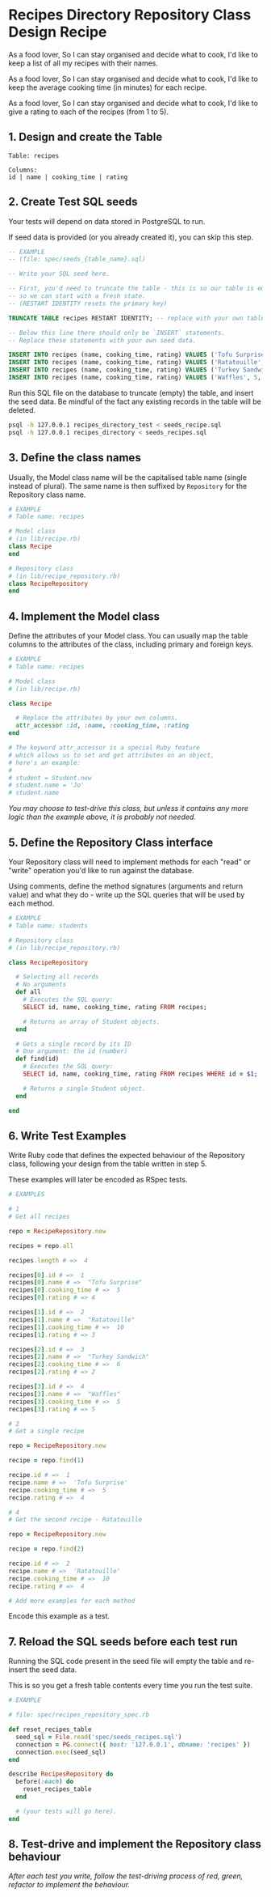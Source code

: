 # Recipes Directory Repository Class Design Recipe

As a food lover,
So I can stay organised and decide what to cook,
I'd like to keep a list of all my recipes with their names.

As a food lover,
So I can stay organised and decide what to cook,
I'd like to keep the average cooking time (in minutes) for each recipe.

As a food lover,
So I can stay organised and decide what to cook,
I'd like to give a rating to each of the recipes (from 1 to 5).

## 1. Design and create the Table

```
Table: recipes

Columns:
id | name | cooking_time | rating
```

## 2. Create Test SQL seeds

Your tests will depend on data stored in PostgreSQL to run.

If seed data is provided (or you already created it), you can skip this step.

```sql
-- EXAMPLE
-- (file: spec/seeds_{table_name}.sql)

-- Write your SQL seed here. 

-- First, you'd need to truncate the table - this is so our table is emptied between each test run,
-- so we can start with a fresh state.
-- (RESTART IDENTITY resets the primary key)

TRUNCATE TABLE recipes RESTART IDENTITY; -- replace with your own table name.

-- Below this line there should only be `INSERT` statements.
-- Replace these statements with your own seed data.

INSERT INTO recipes (name, cooking_time, rating) VALUES ('Tofu Surprise', 5, 4);
INSERT INTO recipes (name, cooking_time, rating) VALUES ('Ratatouille', 10, 3);
INSERT INTO recipes (name, cooking_time, rating) VALUES ('Turkey Sandwich', 6, 2);
INSERT INTO recipes (name, cooking_time, rating) VALUES ('Waffles', 5, 5);
```

Run this SQL file on the database to truncate (empty) the table, and insert the seed data. Be mindful of the fact any existing records in the table will be deleted.

```bash
psql -h 127.0.0.1 recipes_directory_test < seeds_recipe.sql
psql -h 127.0.0.1 recipes_directory < seeds_recipes.sql
```

## 3. Define the class names

Usually, the Model class name will be the capitalised table name (single instead of plural). The same name is then suffixed by `Repository` for the Repository class name.

```ruby
# EXAMPLE
# Table name: recipes

# Model class
# (in lib/recipe.rb)
class Recipe
end

# Repository class
# (in lib/recipe_repository.rb)
class RecipeRepository
end
```

## 4. Implement the Model class

Define the attributes of your Model class. You can usually map the table columns to the attributes of the class, including primary and foreign keys.

```ruby
# EXAMPLE
# Table name: recipes

# Model class
# (in lib/recipe.rb)

class Recipe

  # Replace the attributes by your own columns.
  attr_accessor :id, :name, :cooking_time, :rating
end

# The keyword attr_accessor is a special Ruby feature
# which allows us to set and get attributes on an object,
# here's an example:
#
# student = Student.new
# student.name = 'Jo'
# student.name
```

*You may choose to test-drive this class, but unless it contains any more logic than the example above, it is probably not needed.*

## 5. Define the Repository Class interface

Your Repository class will need to implement methods for each "read" or "write" operation you'd like to run against the database.

Using comments, define the method signatures (arguments and return value) and what they do - write up the SQL queries that will be used by each method.

```ruby
# EXAMPLE
# Table name: students

# Repository class
# (in lib/recipe_repository.rb)

class RecipeRepository

  # Selecting all records
  # No arguments
  def all
    # Executes the SQL query:
    SELECT id, name, cooking_time, rating FROM recipes;

    # Returns an array of Student objects.
  end

  # Gets a single record by its ID
  # One argument: the id (number)
  def find(id)
    # Executes the SQL query:
    SELECT id, name, cooking_time, rating FROM recipes WHERE id = $1;

    # Returns a single Student object.
  end

end
```

## 6. Write Test Examples

Write Ruby code that defines the expected behaviour of the Repository class, following your design from the table written in step 5.

These examples will later be encoded as RSpec tests.

```ruby
# EXAMPLES

# 1
# Get all recipes

repo = RecipeRepository.new

recipes = repo.all

recipes.length # =>  4

recipes[0].id # =>  1
recipes[0].name # =>  "Tofu Surprise"
recipes[0].cooking_time # =>  5
recipes[0].rating # => 4

recipes[1].id # =>  2
recipes[1].name # =>  "Ratatouille"
recipes[1].cooking_time # =>  10
recipes[1].rating # => 3

recipes[2].id # =>  3
recipes[2].name # =>  "Turkey Sandwich"
recipes[2].cooking_time # =>  6
recipes[2].rating # => 2

recipes[3].id # =>  4
recipes[3].name # =>  "Waffles"
recipes[3].cooking_time # =>  5
recipes[3].rating # => 5

# 2
# Get a single recipe

repo = RecipeRepository.new

recipe = repo.find(1)

recipe.id # =>  1
recipe.name # =>  'Tofu Surprise'
recipe.cooking_time # =>  5
recipe.rating # =>  4

# 4
# Get the second recipe - Ratatouille

repo = RecipeRepository.new

recipe = repo.find(2)

recipe.id # =>  2
recipe.name # =>  'Ratatouille'
recipe.cooking_time # =>  10
recipe.rating # =>  4

# Add more examples for each method
```

Encode this example as a test.

## 7. Reload the SQL seeds before each test run

Running the SQL code present in the seed file will empty the table and re-insert the seed data.

This is so you get a fresh table contents every time you run the test suite.

```ruby
# EXAMPLE

# file: spec/recipes_repository_spec.rb

def reset_recipes_table
  seed_sql = File.read('spec/seeds_recipes.sql')
  connection = PG.connect({ host: '127.0.0.1', dbname: 'recipes' })
  connection.exec(seed_sql)
end

describe RecipesRepository do
  before(:each) do 
    reset_recipes_table
  end

  # (your tests will go here).
end
```

## 8. Test-drive and implement the Repository class behaviour

_After each test you write, follow the test-driving process of red, green, refactor to implement the behaviour._

